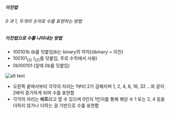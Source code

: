 ##### 이진법

###### 0 과 1, 두개의 숫자로 수를 표현하는 방법

##### 이진법으로 수를 나타내는 방법

- 100101b (b를 덧붙임(b는 binary의 약자))(binary = 이진)
- 100101<sub>(2)</sub> (<sub>(2)</sub>를 덧붙임, 주로 수학에서 사용)
- 0b100101 (앞에 0b를 덧붙임)

![alt text](<스크린샷 2025-01-07 오후 5.28.01.png>)

- 오른쪽 끝에서부터 각각의 자리는 1부터 2가 곱해지며 1, 2, 4, 8, 16, 32 ...와 같이 2배씩 증가하게 되며 수를 표현함
- 각각의 자리는 **비트**라고 할 수 있으며 0인지 1인지를 통해 해당 수 1 또는 2, 4 등을 더하지 않거나 더하는 걸 기반으로 수를 표현함
